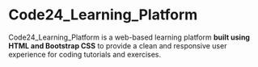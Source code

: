 # Code24_Learning_Platform
Code24_Learning_Platform is a web-based learning platform **built using HTML and Bootstrap CSS** to provide a clean and responsive user experience for coding tutorials and exercises.
